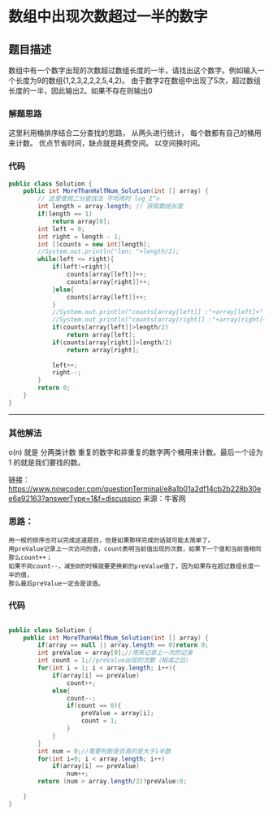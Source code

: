 # 数组中出现次数超过一半的数字
## 题目描述
数组中有一个数字出现的次数超过数组长度的一半，请找出这个数字。例如输入一个长度为9的数组{1,2,3,2,2,2,5,4,2}。
由于数字2在数组中出现了5次，超过数组长度的一半，因此输出2。如果不存在则输出0

### 解题思路
这里利用桶排序结合二分查找的思路， 从两头进行统计， 每个数都有自己的桶用来计数。 优点节省时间，缺点就是耗费空间。
以空间换时间。

### 代码
```java
public class Solution {
    public int MoreThanHalfNum_Solution(int [] array) {
        // 这里使用二分查找法 平均用时 log_2^n
        int length = array.length; // 获取数组长度
        if(length == 1)
            return array[0];
        int left = 0;
        int right = length - 1;
        int []counts = new int[length];
		//System.out.println("len: "+length/2);
        while(left <= right){
            if(left!=right){
				counts[array[left]]++;
				counts[array[right]]++;
			}else{
				counts[array[left]]++;
			}
			//System.out.println("counts[array[left]] :"+array[left]+" :  "+counts[array[left]]);
			//System.out.println("counts[array[right]] :"+array[right]+" :  "+counts[array[right]]);
			if(counts[array[left]]>length/2)
                return array[left];
            if(counts[array[right]]>length/2)
                return array[right];
            
			left++;
			right--;
        }
        return 0;
    }
}
```
-----------------------
### 其他解法
o(n) 就是 分两类计数 重复的数字和非重复的数字两个桶用来计数。最后一个设为 1 的就是我们要找的数。

链接：https://www.nowcoder.com/questionTerminal/e8a1b01a2df14cb2b228b30ee6a92163?answerType=1&f=discussion
来源：牛客网

### 思路：
```
用一般的排序也可以完成这道题目，但是如果那样完成的话就可能太简单了。
用preValue记录上一次访问的值，count表明当前值出现的次数，如果下一个值和当前值相同那么count++；
如果不同count--，减到0的时候就要更换新的preValue值了，因为如果存在超过数组长度一半的值，
那么最后preValue一定会是该值。
```

### 代码
```java

public class Solution {
    public int MoreThanHalfNum_Solution(int [] array) {
        if(array == null || array.length == 0)return 0;
        int preValue = array[0];//用来记录上一次的记录
        int count = 1;//preValue出现的次数（相减之后）
        for(int i = 1; i < array.length; i++){
            if(array[i] == preValue)
                count++;
            else{
                count--;
                if(count == 0){
                    preValue = array[i];
                    count = 1;
                }
            }
        }
        int num = 0;//需要判断是否真的是大于1半数
        for(int i=0; i < array.length; i++)
            if(array[i] == preValue)
                num++;
        return (num > array.length/2)?preValue:0;
 
    }
}
```
